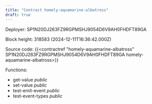 ```yaml
---
title: "Contract homely-aquamarine-albatross"
draft: true
---
```

Deployer: SP1N20DJ263FZ9RGPMSHJ9054D6V9AH0FHDFT89GA


 



Block height: 318583 (2024-12-11T16:36:42.000Z)

Source code: {{<contractref "homely-aquamarine-albatross" SP1N20DJ263FZ9RGPMSHJ9054D6V9AH0FHDFT89GA homely-aquamarine-albatross>}}

Functions:

* get-value _public_
* set-value _public_
* test-emit-event _public_
* test-event-types _public_

